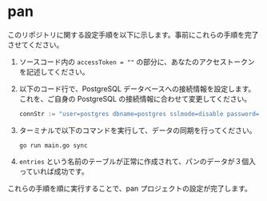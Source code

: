 # pan

このリポジトリに関する設定手順を以下に示します。事前にこれらの手順を完了させてください。

1. ソースコード内の `accessToken = ""` の部分に、あなたのアクセストークンを記述してください。

2. 以下のコード行で、PostgreSQL データベースへの接続情報を設定します。これを、ご自身の PostgreSQL の接続情報に合わせて変更してください。

   ```go
   connStr := "user=postgres dbname=postgres sslmode=disable password=tkz2001r"
   ```

3. ターミナルで以下のコマンドを実行して、データの同期を行ってください。

   ```
   go run main.go sync
   ```

4.  `entries` という名前のテーブルが正常に作成されて、パンのデータが３個入っていれば成功です。

これらの手順を順に実行することで、pan プロジェクトの設定が完了します。
